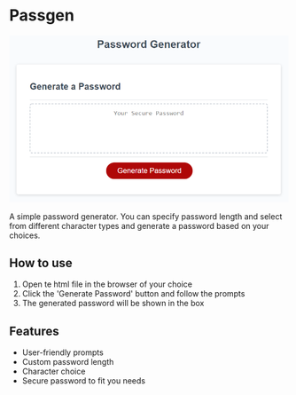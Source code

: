 # **Passgen**

![Image Preview](02-Challenge\Assets\03-javascript-homework-demo.png)


A simple password generator. You can specify password length and select from different character types and generate a password based on your choices.

## **How to use**

1. Open te html file in the browser of your choice
2. Click the 'Generate Password' button and follow the prompts
3. The generated password will be shown in the box

## **Features**
 
 * User-friendly prompts
 * Custom password length
 * Character choice
 * Secure password to fit you needs




